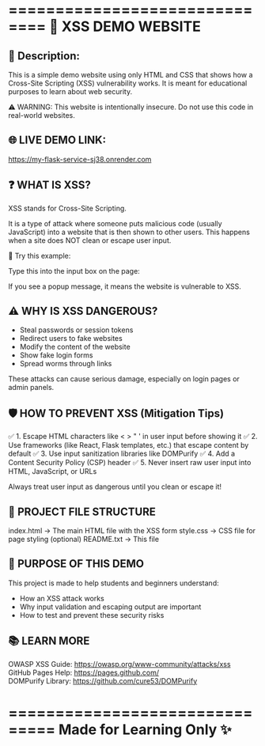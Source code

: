 ==============================
📘 XSS DEMO WEBSITE 
==============================

📝 Description:
---------------
This is a simple demo website using only HTML and CSS that shows how a Cross-Site Scripting (XSS) vulnerability works. It is meant for educational purposes to learn about web security.

⚠️ WARNING: This website is intentionally insecure. Do not use this code in real-world websites.


🌐 LIVE DEMO LINK:
--------------------
https://my-flask-service-sj38.onrender.com


❓ WHAT IS XSS?
----------------
XSS stands for Cross-Site Scripting.

It is a type of attack where someone puts malicious code (usually JavaScript) into a website that is then shown to other users. This happens when a site does NOT clean or escape user input.

🧪 Try this example:

Type this into the input box on the page:
<script>alert('This is an XSS attack!')</script>

If you see a popup message, it means the website is vulnerable to XSS.


⚠️ WHY IS XSS DANGEROUS?
-------------------------
- Steal passwords or session tokens
- Redirect users to fake websites
- Modify the content of the website
- Show fake login forms
- Spread worms through links

These attacks can cause serious damage, especially on login pages or admin panels.


🛡️ HOW TO PREVENT XSS (Mitigation Tips)
----------------------------------------
✅ 1. Escape HTML characters like < > " ' in user input before showing it
✅ 2. Use frameworks (like React, Flask templates, etc.) that escape content by default
✅ 3. Use input sanitization libraries like DOMPurify
✅ 4. Add a Content Security Policy (CSP) header
✅ 5. Never insert raw user input into HTML, JavaScript, or URLs

Always treat user input as dangerous until you clean or escape it!


📁 PROJECT FILE STRUCTURE
--------------------------
index.html       → The main HTML file with the XSS form
style.css        → CSS file for page styling (optional)
README.txt       → This file


🎯 PURPOSE OF THIS DEMO
------------------------
This project is made to help students and beginners understand:

- How an XSS attack works
- Why input validation and escaping output are important
- How to test and prevent these security risks


📚 LEARN MORE
--------------
OWASP XSS Guide: https://owasp.org/www-community/attacks/xss  
GitHub Pages Help: https://pages.github.com/  
DOMPurify Library: https://github.com/cure53/DOMPurify  

===============================
Made for Learning Only ✨
===============================

